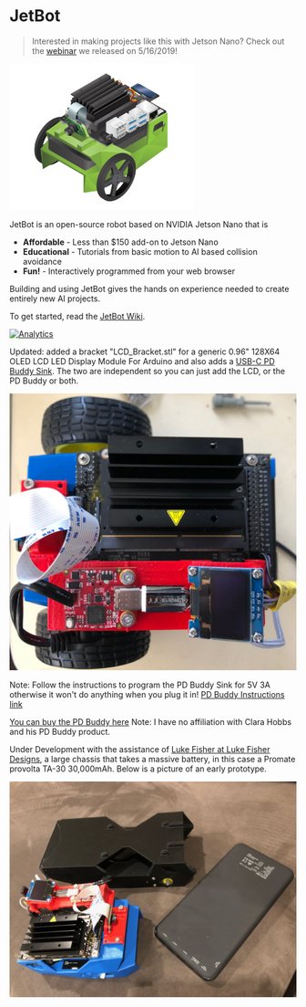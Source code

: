 # JetBot

<!--[<img src="https://img.shields.io/discord/553852754058280961.svg">](https://discord.gg/Ady6NtF) -->

> Interested in making projects like this with Jetson Nano?  Check out the [webinar](https://info.nvidia.com/ai-for-makers-learn-with-jetbot-reg-page.html?nvid=nv-int-84114) we released on 5/16/2019!  

<img src="images/jetson-jetbot-illustration_1600x1260.png" height="256">

JetBot is an open-source robot based on NVIDIA Jetson Nano that is

* **Affordable** - Less than $150 add-on to Jetson Nano
* **Educational** - Tutorials from basic motion to AI based collision avoidance
* **Fun!** - Interactively programmed from your web browser

Building and using JetBot gives the hands on experience needed to create entirely new AI projects.

To get started, read the [JetBot Wiki](https://github.com/NVIDIA-AI-IOT/jetbot/wiki).


[![Analytics](https://ga-beacon.appspot.com/UA-135919510-1/jetbot/README?pixel)](https://github.com/igrigorik/ga-beacon)

Updated: added a bracket "LCD_Bracket.stl" for a generic 0.96" 128X64 OLED LCD LED Display Module For Arduino and also adds a [USB-C PD Buddy Sink](https://hackaday.io/project/20424-pd-buddy-sink).  The two are independent so you can just add the LCD, or the PD Buddy or both.

<img src="images/LCD_bracket.jpg"> 

Note: Follow the instructions to program the PD Buddy Sink for 5V 3A otherwise it won't do anything when you plug it in! [PD Buddy Instructions link](https://git.clarahobbs.com/pd-buddy/pd-buddy-firmware/src/branch/1.2/docs/console_config.md)

[You can buy the PD Buddy here](https://www.tindie.com/products/clarahobbs/pd-buddy-sink/) Note: I have no affiliation with Clara Hobbs and his PD Buddy product.

Under Development with the assistance of [Luke Fisher at Luke Fisher Designs](https://www.lukefisherdesigns.com), a large chassis that takes a massive battery, in this case a Promate provolta TA-30 30,000mAh. Below is a picture of an early prototype.

<img src="images/standard and large chassis.jpg">

